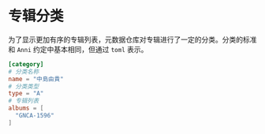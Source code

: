# 专辑分类

为了显示更加有序的专辑列表，元数据仓库对专辑进行了一定的分类。分类的标准和 `Anni` 约定中基本相同，但通过 `toml` 表示。

```toml
[category]
# 分类名称
name = "中島由貴"
# 分类类型
type = "A"
# 专辑列表
albums = [
  "GNCA-1596"
]

```